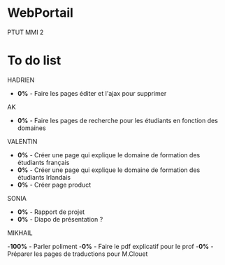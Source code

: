 # WebPortail
PTUT MMI 2


# To do list
HADRIEN

- <b>0%</b> - Faire les pages éditer et l'ajax pour supprimer  


 AK
-  <b>0%</b> - Faire les pages de recherche pour les étudiants en fonction des domaines

VALENTIN
- <b>0%</b> - Créer une page qui explique le domaine de formation des étudiants français
- <b>0%</b> - Créer une page qui explique le domaine de formation des étudiants Irlandais
- <b>0%</b>  -  Créer page product 


SONIA

- <b>0%</b> - Rapport de projet
- <b>0%</b> - Diapo de présentation ?

MIKHAIL

-<b>100%</b> - Parler poliment
-<b>0%</b>   - Faire le pdf explicatif pour le prof
-<b>0%</b>   - Préparer les pages de traductions pour M.Clouet

